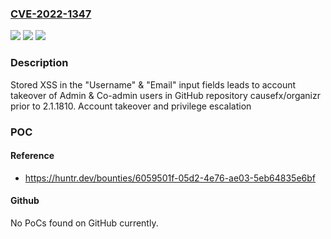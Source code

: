 ### [CVE-2022-1347](https://cve.mitre.org/cgi-bin/cvename.cgi?name=CVE-2022-1347)
![](https://img.shields.io/static/v1?label=Product&message=causefx%2Forganizr&color=blue)
![](https://img.shields.io/static/v1?label=Version&message=n%2Fa&color=blue)
![](https://img.shields.io/static/v1?label=Vulnerability&message=CWE-79%20Improper%20Neutralization%20of%20Input%20During%20Web%20Page%20Generation%20('Cross-site%20Scripting')&color=brighgreen)

### Description

Stored XSS in the "Username" & "Email" input fields leads to account takeover of Admin & Co-admin users in GitHub repository causefx/organizr prior to 2.1.1810. Account takeover and privilege escalation

### POC

#### Reference
- https://huntr.dev/bounties/6059501f-05d2-4e76-ae03-5eb64835e6bf

#### Github
No PoCs found on GitHub currently.


